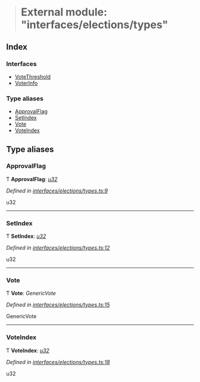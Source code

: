 > # External module: "interfaces/elections/types"

## Index

### Interfaces

* [VoteThreshold](../interfaces/_interfaces_elections_types_.votethreshold.md)
* [VoterInfo](../interfaces/_interfaces_elections_types_.voterinfo.md)

### Type aliases

* [ApprovalFlag](_interfaces_elections_types_.md#approvalflag)
* [SetIndex](_interfaces_elections_types_.md#setindex)
* [Vote](_interfaces_elections_types_.md#vote)
* [VoteIndex](_interfaces_elections_types_.md#voteindex)

## Type aliases

###  ApprovalFlag

Ƭ **ApprovalFlag**: *[u32](../interfaces/_interfaceregistry_.interfaceregistry.md#u32)*

*Defined in [interfaces/elections/types.ts:9](https://github.com/polkadot-js/api/blob/07d23d5/packages/types/src/interfaces/elections/types.ts#L9)*

u32

___

###  SetIndex

Ƭ **SetIndex**: *[u32](../interfaces/_interfaceregistry_.interfaceregistry.md#u32)*

*Defined in [interfaces/elections/types.ts:12](https://github.com/polkadot-js/api/blob/07d23d5/packages/types/src/interfaces/elections/types.ts#L12)*

u32

___

###  Vote

Ƭ **Vote**: *GenericVote*

*Defined in [interfaces/elections/types.ts:15](https://github.com/polkadot-js/api/blob/07d23d5/packages/types/src/interfaces/elections/types.ts#L15)*

GenericVote

___

###  VoteIndex

Ƭ **VoteIndex**: *[u32](../interfaces/_interfaceregistry_.interfaceregistry.md#u32)*

*Defined in [interfaces/elections/types.ts:18](https://github.com/polkadot-js/api/blob/07d23d5/packages/types/src/interfaces/elections/types.ts#L18)*

u32